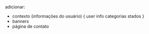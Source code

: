 adicionar:

- contexto (informações do usuário) {
   user info
   categorias
   stados
}
- banners
- página de contato

